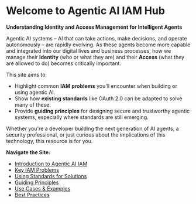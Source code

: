 # Welcome to Agentic AI IAM Hub

**Understanding Identity and Access Management for Intelligent Agents**

Agentic AI systems – AI that can take actions, make decisions, and operate autonomously – are rapidly evolving. As these agents become more capable and integrated into our digital lives and business processes, how we manage their **Identity** (who or what they are) and their **Access** (what they are allowed to do) becomes critically important.

This site aims to:
*   Highlight common **IAM problems** you'll encounter when building or using agentic AI.
*   Show how **existing standards** like OAuth 2.0 can be adapted to solve many of these.
*   Provide **guiding principles** for designing secure and trustworthy agentic systems, especially where standards are still emerging.

Whether you're a developer building the next generation of AI agents, a security professional, or just curious about the implications of this technology, this resource is for you.

**Navigate the Site:**
*   [Introduction to Agentic AI IAM](./intro/)
*   [Key IAM Problems](./problems/)
*   [Using Standards for Solutions](./standards-in-action/)
*   [Guiding Principles](./guiding-principles/)
*   [Use Cases & Examples](./use-cases/)
*   [Best Practices](./best-practices/)